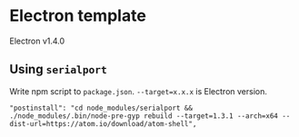 # Electron template

Electron v1.4.0

## Using `serialport`

Write npm script to `package.json`. `--target=x.x.x` is Electron version.

```
"postinstall": "cd node_modules/serialport && ./node_modules/.bin/node-pre-gyp rebuild --target=1.3.1 --arch=x64 --dist-url=https://atom.io/download/atom-shell",
```
